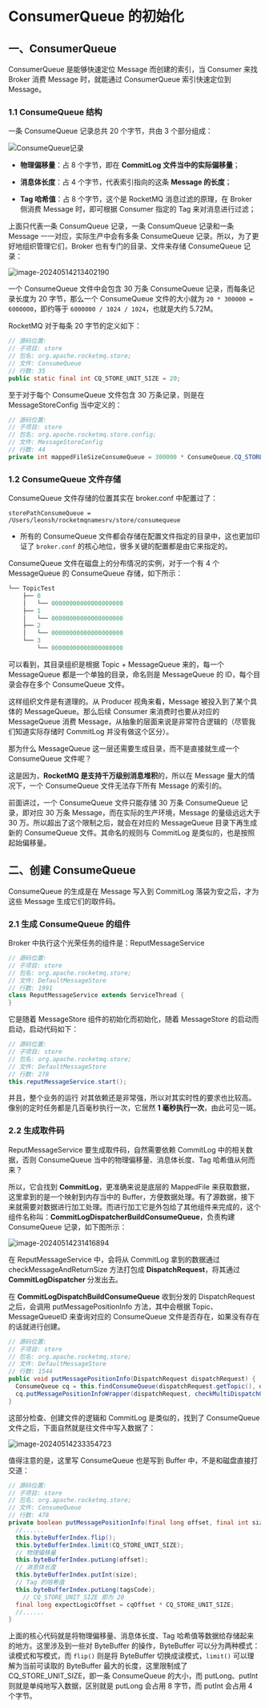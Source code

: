 # ConsumerQueue 的初始化



## 一、ConsumerQueue

ConsumerQueue 是能够快速定位 Message 而创建的索引，当 Consumer 来找 Broker 消费 Message 时，就能通过 ConsumerQueue 索引快速定位到 Message。



### 1.1 ConsumeQueue 结构

一条 ConsumeQueue 记录总共 20 个字节，共由 3 个部分组成：

![ConsumeQueue记录](https://ezreal-tuchuang-1312880100.cos.ap-guangzhou.myqcloud.com/article/image-20240514211643698.png)

- **物理偏移量**：占 8 个字节，即在 **CommitLog 文件当中的实际偏移量**；

- **消息体长度**：占 4 个字节，代表索引指向的这条 **Message 的长度**；

- **Tag 哈希值**：占 8 个字节，这个是 RocketMQ 消息过滤的原理，在 Broker 侧消费 Message 时，即可根据 Consumer 指定的 Tag 来对消息进行过滤；



上面只代表一条 ConsumQueue 记录，一条 ConsumQueue 记录和一条 Message 一一对应，实际生产中会有多条 ConsumeQueue 记录。所以，为了更好地组织管理它们，Broker 也有专门的目录、文件来存储 ConsumeQueue 记录：

![image-20240514213402190](https://ezreal-tuchuang-1312880100.cos.ap-guangzhou.myqcloud.com/article/image-20240514213402190.png)

一个 ConsumeQueue 文件中会包含 30 万条 ConsumeQueue 记录，而每条记录长度为 20 字节，那么一个 ConsumeQueue 文件的大小就为 `20 * 300000 = 6000000`，即约等于 `6000000 / 1024 / 1024`，也就是大约 5.72M。



RocketMQ 对于每条 20 字节的定义如下：

```java
// 源码位置:
// 子项目: store
// 包名: org.apache.rocketmq.store;
// 文件: ConsumeQueue
// 行数: 35
public static final int CQ_STORE_UNIT_SIZE = 20;
```



至于对于每个 ConsumeQueue 文件包含 30 万条记录，则是在 MessageStoreConfig 当中定义的：

```java
// 源码位置:
// 子项目: store
// 包名: org.apache.rocketmq.store.config;
// 文件: MessageStoreConfig
// 行数: 44
private int mappedFileSizeConsumeQueue = 300000 * ConsumeQueue.CQ_STORE_UNIT_SIZE;
```



### 1.2 ConsumeQueue 文件存储

ConsumeQueue 文件存储的位置其实在 broker.conf 中配置过了：

```properties
storePathConsumeQueue = /Users/leonsh/rocketmqnamesrv/store/consumequeue
```

- 所有的 ConsumeQueue 文件都会存储在配置文件指定的目录中，这也更加印证了 `broker.conf` 的核心地位，很多关键的配置都是由它来指定的。



ConsumeQueue 文件在磁盘上的分布情况的实例，对于一个有 4 个 MessageQueue 的 ConsumeQueue 存储，如下所示：

```powershell
└── TopicTest
    ├── 0
    │   └── 00000000000000000000
    ├── 1
    │   └── 00000000000000000000
    ├── 2
    │   └── 00000000000000000000
    └── 3
        └── 00000000000000000000
```

可以看到，其目录组织是根据 Topic + MessageQueue 来的，每一个 MessageQueue 都是一个单独的目录，命名则是 MessageQueue 的 ID，每个目录会存在多个 ConsumeQueue 文件。

这样组织文件是有道理的。从 Producer 视角来看，Message 被投入到了某个具体的 MessageQueue。那么后续 Consumer 来消费时也要从对应的 MessageQueue 消费 Message，从抽象的层面来说是非常符合逻辑的（尽管我们知道实际存储时 CommitLog 并没有做这个区分）。

那为什么 MessageQueue 这一层还需要生成目录，而不是直接就生成一个 ConsumeQueue 文件呢？

这是因为，**RocketMQ 是支持千万级别消息堆积**的，所以在 Message 量大的情况下，一个 ConsumeQueue 文件无法存下所有 Message 的索引的。

前面讲过，一个 ConsumeQueue 文件只能存储 30 万条 ConsumeQueue 记录，即对应 30 万条 Message，而在实际的生产环境，Message 的量级远远大于 30 万。所以超出了这个限制之后，就会在对应的 MessageQueue 目录下再生成新的 ConsumeQueue 文件。其命名的规则与 CommitLog 是类似的，也是按照起始偏移量。



## 二、创建 ConsumeQueue

ConsumeQueue 的生成是在 Message 写入到 CommitLog 落袋为安之后，才为这些 Message 生成它们的取件码。



### 2.1 生成 ConsumeQueue 的组件

Broker 中执行这个光荣任务的组件是：ReputMessageService

```java
// 源码位置:
// 子项目: store
// 包名: org.apache.rocketmq.store;
// 文件: DefaultMessageStore
// 行数: 1991
class ReputMessageService extends ServiceThread {
}
```



它是随着 MessageStore 组件的初始化而初始化，随着 MessageStore 的启动而启动，启动代码如下：

```java
// 源码位置:
// 子项目: store
// 包名: org.apache.rocketmq.store;
// 文件: DefaultMessageStore
// 行数: 278
this.reputMessageService.start();
```

并且，整个业务的运行 对其依赖还是非常强，所以对其实时性的要求也比较高。像别的定时任务都是几百毫秒执行一次，它居然 **1 毫秒执行一次**，由此可见一斑。



### 2.2 生成取件码

ReputMessageService 要生成取件码，自然需要依赖 CommitLog 中的相关数据，否则 ConsumeQueue 当中的物理偏移量、消息体长度、Tag 哈希值从何而来？

所以，它会找到 **CommitLog**，更准确来说是底层的 MappedFile 来获取数据，这里拿到的是一个映射到内存当中的 Buffer，方便数据处理。有了源数据，接下来就需要对数据进行加工处理。而进行加工它是外包给了其他组件来完成的，这个组件名称叫：**CommitLogDispatcherBuildConsumeQueue**，负责构建 ConsumeQueue 记录，如下图所示：

![image-20240514231416894](https://ezreal-tuchuang-1312880100.cos.ap-guangzhou.myqcloud.com/article/image-20240514231416894.png)

在 ReputMessageService 中，会将从 CommitLog 拿到的数据通过 checkMessageAndReturnSize 方法打包成 **DispatchRequest**，将其通过 **CommitLogDispatcher** 分发出去。

在 **CommitLogDispatchBuildConsumeQueue** 收到分发的 DispatchRequest 之后，会调用 putMessagePositionInfo 方法，其中会根据 Topic、MessageQueueID 来查询对应的 ConsumeQueue 文件是否存在，如果没有存在的话就进行创建。

```java
// 源码位置:
// 子项目: store
// 包名: org.apache.rocketmq.store;
// 文件: DefaultMessageStore
// 行数: 1544
public void putMessagePositionInfo(DispatchRequest dispatchRequest) {
  ConsumeQueue cq = this.findConsumeQueue(dispatchRequest.getTopic(), dispatchRequest.getQueueId());
  cq.putMessagePositionInfoWrapper(dispatchRequest, checkMultiDispatchQueue(dispatchRequest));
}
```

这部分检查、创建文件的逻辑和 CommitLog 是类似的，找到了 ConsumeQueue 文件之后，下面自然就是往文件中写入数据了：


![image-20240514233354723](https://ezreal-tuchuang-1312880100.cos.ap-guangzhou.myqcloud.com/article/image-20240514233354723.png)

值得注意的是，这里写 ConsumeQueue 也是写到 Buffer 中，不是和磁盘直接打交道：

```java
// 源码位置:
// 子项目: store
// 包名: org.apache.rocketmq.store;
// 文件: ConsumeQueue
// 行数: 478
private boolean putMessagePositionInfo(final long offset, final int size, final long tagsCode, final long cqOffset) {
  //......
  this.byteBufferIndex.flip();
  this.byteBufferIndex.limit(CQ_STORE_UNIT_SIZE);
  // 物理偏移量
  this.byteBufferIndex.putLong(offset);
  // 消息体长度
  this.byteBufferIndex.putInt(size);
  // Tag 的哈希值
  this.byteBufferIndex.putLong(tagsCode);
	// CQ_STORE_UNIT_SIZE 即为 20
  final long expectLogicOffset = cqOffset * CQ_STORE_UNIT_SIZE;
  //......
}
```

上面的核心代码就是将物理偏移量、消息体长度、Tag 哈希值等数据给存储起来的地方。这里涉及到一些对 ByteBuffer 的操作，ByteBuffer 可以分为两种模式：读模式和写模式，而 `flip()` 则是将 ByteBuffer 切换成读模式，`limit()` 可以理解为当前可读取的 ByteBuffer 最大的长度，这里限制成了 CQ_STORE_UNIT_SIZE，即一条 ConsumeQueue 的大小，而 putLong、putInt 则就是单纯地写入数据，区别就是 putLong 会占用 8 字节，而 putInt 会占用 4 个字节。



